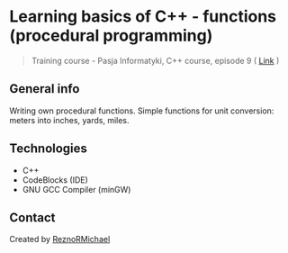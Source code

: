 # Learning basics of C++ - functions (procedural programming)
> Training course - Pasja Informatyki, C++ course, episode 9 ( [Link](https://www.youtube.com/watch?v=HHplT1A4_A4) )

## General info
Writing own procedural functions. Simple functions for unit conversion: meters into inches, yards, miles.

## Technologies
* C++
* CodeBlocks (IDE)
* GNU GCC Compiler (minGW)

## Contact
Created by [ReznoRMichael](https://github.com/ReznoRMichael)